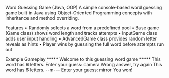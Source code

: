 Word Guessing Game (Java, OOP)
A simple console-based word guessing game built in Java using Object-Oriented Programming concepts with inheritance and method overriding.

Features
•	Randomly selects a word from a predefined pool
•	Base game (Game class) shows word length and tracks attempts
•	InputGame class adds user input handling
•	AdvancedGame class provides random letter reveals as hints
•	Player wins by guessing the full word before attempts run out

Example Gameplay
    ***** Welcome to this guessing word game *****
    This word has 6 letters.
    Enter your guess: camera
    Wrong answer, try again
    This word has 6 letters.
    --m---
    Enter your guess: mirror
    You won!

